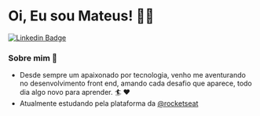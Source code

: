 # Oi, Eu sou Mateus! :wave::smiley:

[![Linkedin Badge](https://img.shields.io/badge/-LinkedIn-blue?style=flat-square&logo=Linkedin&logoColor=white&link=https://www.linkedin.com/in/mateusousas/)](https://www.linkedin.com/in/mateusousas/)


### Sobre mim :pencil:

- Desde sempre um apaixonado por tecnologia, venho me aventurando no desenvolvimento front end, amando cada desafio que aparece, todo dia algo novo para aprender. :surfer: :heart:
- Atualmente estudando pela plataforma da [@rocketseat](https://rocketseat.com.br/) 


